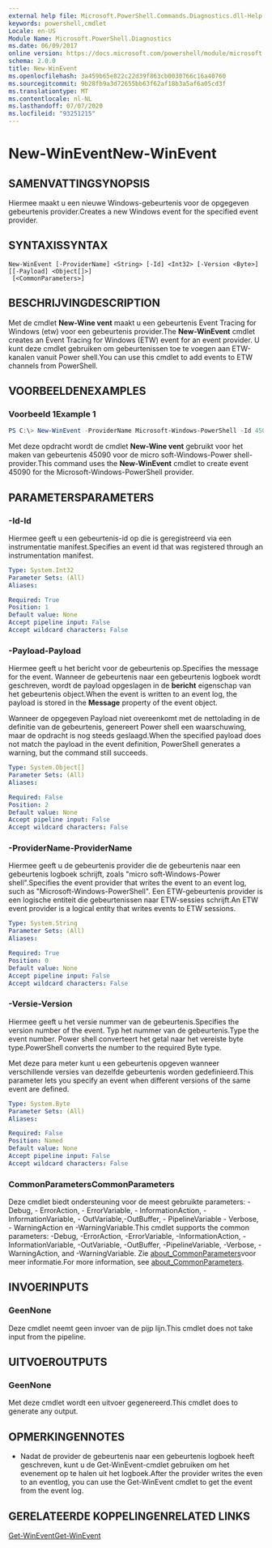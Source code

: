 ```yaml
---
external help file: Microsoft.PowerShell.Commands.Diagnostics.dll-Help.xml
keywords: powershell,cmdlet
Locale: en-US
Module Name: Microsoft.PowerShell.Diagnostics
ms.date: 06/09/2017
online version: https://docs.microsoft.com/powershell/module/microsoft.powershell.diagnostics/new-winevent?view=powershell-6&WT.mc_id=ps-gethelp
schema: 2.0.0
title: New-WinEvent
ms.openlocfilehash: 3a459b65e822c22d39f863cb0030766c16a40760
ms.sourcegitcommit: 9b28fb9a3d72655bb63f62af18b3a5af6a05cd3f
ms.translationtype: MT
ms.contentlocale: nl-NL
ms.lasthandoff: 07/07/2020
ms.locfileid: "93251215"
---
```

# <span data-ttu-id="b5148-103">New-WinEvent</span><span class="sxs-lookup"><span data-stu-id="b5148-103">New-WinEvent</span></span>

## <span data-ttu-id="b5148-104">SAMENVATTING</span><span class="sxs-lookup"><span data-stu-id="b5148-104">SYNOPSIS</span></span>
<span data-ttu-id="b5148-105">Hiermee maakt u een nieuwe Windows-gebeurtenis voor de opgegeven gebeurtenis provider.</span><span class="sxs-lookup"><span data-stu-id="b5148-105">Creates a new Windows event for the specified event provider.</span></span>

## <span data-ttu-id="b5148-106">SYNTAXIS</span><span class="sxs-lookup"><span data-stu-id="b5148-106">SYNTAX</span></span>

```
New-WinEvent [-ProviderName] <String> [-Id] <Int32> [-Version <Byte>] [[-Payload] <Object[]>]
 [<CommonParameters>]
```

## <span data-ttu-id="b5148-107">BESCHRIJVING</span><span class="sxs-lookup"><span data-stu-id="b5148-107">DESCRIPTION</span></span>

<span data-ttu-id="b5148-108">Met de cmdlet **New-Wine vent** maakt u een gebeurtenis Event Tracing for Windows (etw) voor een gebeurtenis provider.</span><span class="sxs-lookup"><span data-stu-id="b5148-108">The **New-WinEvent** cmdlet creates an Event Tracing for Windows (ETW) event for an event provider.</span></span>
<span data-ttu-id="b5148-109">U kunt deze cmdlet gebruiken om gebeurtenissen toe te voegen aan ETW-kanalen vanuit Power shell.</span><span class="sxs-lookup"><span data-stu-id="b5148-109">You can use this cmdlet to add events to ETW channels from PowerShell.</span></span>

## <span data-ttu-id="b5148-110">VOORBEELDEN</span><span class="sxs-lookup"><span data-stu-id="b5148-110">EXAMPLES</span></span>

### <span data-ttu-id="b5148-111">Voorbeeld 1</span><span class="sxs-lookup"><span data-stu-id="b5148-111">Example 1</span></span>

```powershell
PS C:\> New-WinEvent -ProviderName Microsoft-Windows-PowerShell -Id 45090 -Payload @("Workflow", "Running")
```

<span data-ttu-id="b5148-112">Met deze opdracht wordt de cmdlet **New-Wine vent** gebruikt voor het maken van gebeurtenis 45090 voor de micro soft-Windows-Power shell-provider.</span><span class="sxs-lookup"><span data-stu-id="b5148-112">This command uses the **New-WinEvent** cmdlet to create event 45090 for the Microsoft-Windows-PowerShell provider.</span></span>

## <span data-ttu-id="b5148-113">PARAMETERS</span><span class="sxs-lookup"><span data-stu-id="b5148-113">PARAMETERS</span></span>

### <span data-ttu-id="b5148-114">-Id</span><span class="sxs-lookup"><span data-stu-id="b5148-114">-Id</span></span>

<span data-ttu-id="b5148-115">Hiermee geeft u een gebeurtenis-id op die is geregistreerd via een instrumentatie manifest.</span><span class="sxs-lookup"><span data-stu-id="b5148-115">Specifies an event id that was registered through an instrumentation manifest.</span></span>

```yaml
Type: System.Int32
Parameter Sets: (All)
Aliases:

Required: True
Position: 1
Default value: None
Accept pipeline input: False
Accept wildcard characters: False
```

### <span data-ttu-id="b5148-116">-Payload</span><span class="sxs-lookup"><span data-stu-id="b5148-116">-Payload</span></span>

<span data-ttu-id="b5148-117">Hiermee geeft u het bericht voor de gebeurtenis op.</span><span class="sxs-lookup"><span data-stu-id="b5148-117">Specifies the message for the event.</span></span> <span data-ttu-id="b5148-118">Wanneer de gebeurtenis naar een gebeurtenis logboek wordt geschreven, wordt de payload opgeslagen in de **bericht** eigenschap van het gebeurtenis object.</span><span class="sxs-lookup"><span data-stu-id="b5148-118">When the event is written to an event log, the payload is stored in the **Message** property of the event object.</span></span>

<span data-ttu-id="b5148-119">Wanneer de opgegeven Payload niet overeenkomt met de nettolading in de definitie van de gebeurtenis, genereert Power shell een waarschuwing, maar de opdracht is nog steeds geslaagd.</span><span class="sxs-lookup"><span data-stu-id="b5148-119">When the specified payload does not match the payload in the event definition, PowerShell generates a warning, but the command still succeeds.</span></span>

```yaml
Type: System.Object[]
Parameter Sets: (All)
Aliases:

Required: False
Position: 2
Default value: None
Accept pipeline input: False
Accept wildcard characters: False
```

### <span data-ttu-id="b5148-120">-ProviderName</span><span class="sxs-lookup"><span data-stu-id="b5148-120">-ProviderName</span></span>

<span data-ttu-id="b5148-121">Hiermee geeft u de gebeurtenis provider die de gebeurtenis naar een gebeurtenis logboek schrijft, zoals "micro soft-Windows-Power shell".</span><span class="sxs-lookup"><span data-stu-id="b5148-121">Specifies the event provider that writes the event to an event log, such as "Microsoft-Windows-PowerShell".</span></span> <span data-ttu-id="b5148-122">Een ETW-gebeurtenis provider is een logische entiteit die gebeurtenissen naar ETW-sessies schrijft.</span><span class="sxs-lookup"><span data-stu-id="b5148-122">An ETW event provider is a logical entity that writes events to ETW sessions.</span></span>

```yaml
Type: System.String
Parameter Sets: (All)
Aliases:

Required: True
Position: 0
Default value: None
Accept pipeline input: False
Accept wildcard characters: False
```

### <span data-ttu-id="b5148-123">-Versie</span><span class="sxs-lookup"><span data-stu-id="b5148-123">-Version</span></span>

<span data-ttu-id="b5148-124">Hiermee geeft u het versie nummer van de gebeurtenis.</span><span class="sxs-lookup"><span data-stu-id="b5148-124">Specifies the version number of the event.</span></span> <span data-ttu-id="b5148-125">Typ het nummer van de gebeurtenis.</span><span class="sxs-lookup"><span data-stu-id="b5148-125">Type the event number.</span></span> <span data-ttu-id="b5148-126">Power shell converteert het getal naar het vereiste byte type.</span><span class="sxs-lookup"><span data-stu-id="b5148-126">PowerShell converts the number to the required Byte type.</span></span>

<span data-ttu-id="b5148-127">Met deze para meter kunt u een gebeurtenis opgeven wanneer verschillende versies van dezelfde gebeurtenis worden gedefinieerd.</span><span class="sxs-lookup"><span data-stu-id="b5148-127">This parameter lets you specify an event when different versions of the same event are defined.</span></span>

```yaml
Type: System.Byte
Parameter Sets: (All)
Aliases:

Required: False
Position: Named
Default value: None
Accept pipeline input: False
Accept wildcard characters: False
```

### <span data-ttu-id="b5148-128">CommonParameters</span><span class="sxs-lookup"><span data-stu-id="b5148-128">CommonParameters</span></span>

<span data-ttu-id="b5148-129">Deze cmdlet biedt ondersteuning voor de meest gebruikte parameters: -Debug, - ErrorAction, - ErrorVariable, - InformationAction, -InformationVariable, - OutVariable,-OutBuffer, - PipelineVariable - Verbose, - WarningAction en -WarningVariable.</span><span class="sxs-lookup"><span data-stu-id="b5148-129">This cmdlet supports the common parameters: -Debug, -ErrorAction, -ErrorVariable, -InformationAction, -InformationVariable, -OutVariable, -OutBuffer, -PipelineVariable, -Verbose, -WarningAction, and -WarningVariable.</span></span> <span data-ttu-id="b5148-130">Zie [about_CommonParameters](https://go.microsoft.com/fwlink/?LinkID=113216)voor meer informatie.</span><span class="sxs-lookup"><span data-stu-id="b5148-130">For more information, see [about_CommonParameters](https://go.microsoft.com/fwlink/?LinkID=113216).</span></span>

## <span data-ttu-id="b5148-131">INVOER</span><span class="sxs-lookup"><span data-stu-id="b5148-131">INPUTS</span></span>

### <span data-ttu-id="b5148-132">Geen</span><span class="sxs-lookup"><span data-stu-id="b5148-132">None</span></span>

<span data-ttu-id="b5148-133">Deze cmdlet neemt geen invoer van de pijp lijn.</span><span class="sxs-lookup"><span data-stu-id="b5148-133">This cmdlet does not take input from the pipeline.</span></span>

## <span data-ttu-id="b5148-134">UITVOER</span><span class="sxs-lookup"><span data-stu-id="b5148-134">OUTPUTS</span></span>

### <span data-ttu-id="b5148-135">Geen</span><span class="sxs-lookup"><span data-stu-id="b5148-135">None</span></span>

<span data-ttu-id="b5148-136">Met deze cmdlet wordt een uitvoer gegenereerd.</span><span class="sxs-lookup"><span data-stu-id="b5148-136">This cmdlet does to generate any output.</span></span>

## <span data-ttu-id="b5148-137">OPMERKINGEN</span><span class="sxs-lookup"><span data-stu-id="b5148-137">NOTES</span></span>

* <span data-ttu-id="b5148-138">Nadat de provider de gebeurtenis naar een gebeurtenis logboek heeft geschreven, kunt u de Get-WinEvent-cmdlet gebruiken om het evenement op te halen uit het logboek.</span><span class="sxs-lookup"><span data-stu-id="b5148-138">After the provider writes the even to an eventlog, you can use the Get-WinEvent cmdlet to get the event from the event log.</span></span>

## <span data-ttu-id="b5148-139">GERELATEERDE KOPPELINGEN</span><span class="sxs-lookup"><span data-stu-id="b5148-139">RELATED LINKS</span></span>

[<span data-ttu-id="b5148-140">Get-WinEvent</span><span class="sxs-lookup"><span data-stu-id="b5148-140">Get-WinEvent</span></span>](Get-WinEvent.md)
